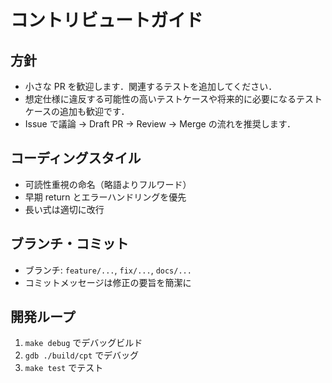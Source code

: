 # コントリビュートガイド

## 方針
- 小さな PR を歓迎します．関連するテストを追加してください．
- 想定仕様に違反する可能性の高いテストケースや将来的に必要になるテストケースの追加も歓迎です．
- Issue で議論 → Draft PR → Review → Merge の流れを推奨します．

## コーディングスタイル
- 可読性重視の命名（略語よりフルワード）
- 早期 return とエラーハンドリングを優先
- 長い式は適切に改行

## ブランチ・コミット
- ブランチ: `feature/...`, `fix/...`, `docs/...`
- コミットメッセージは修正の要旨を簡潔に

## 開発ループ
1. `make debug` でデバッグビルド
2. `gdb ./build/cpt` でデバッグ
3. `make test` でテスト
